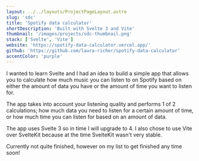 ```yaml
---
layout: ../../layouts/ProjectPageLayout.astro
slug: 'sdc'
title: 'Spotify data calculator'
shortDescription: 'Built with Svelte 3 and Vite'
thumbnail: '/images/projects/sdc-thumbnail.png'
stack: ['Svelte', 'Vite']
website: 'https://spotify-data-calculator.vercel.app/'
github: 'https://github.com/laura-richer/spotify-data-calculator'
accentColor: 'purple'
---
```


​​I wanted to learn Svelte and I had an idea to build a simple app that allows you to calculate how much music you can listen to on Spotify based on either the amount of data you have or the amount of time you want to listen for.

The app takes into account your listening quality and performs 1 of 2 calculations; how much data you need to listen for a certain amount of time, or how much time you can listen for based on an amount of data.

The app uses Svelte 3 so in time I will upgrade to 4. I also chose to use Vite over SvelteKit because at the time SvelteKit wasn't very stable.

Currently not quite finished, however on my list to get finished any time soon!

